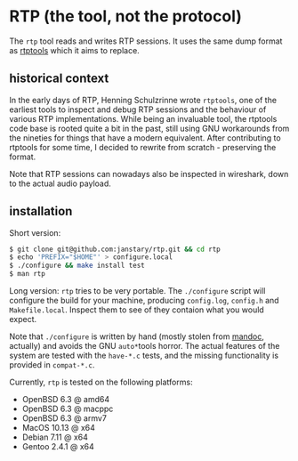 # RTP (the tool, not the protocol)

The `rtp` tool reads and writes RTP sessions.
It uses the same dump format as 
[rtptools](https://github.com/columbia-irt/rtptools)
which it aims to replace.

## historical context

In the early days of RTP, Henning Schulzrinne wrote `rtptools`,
one of the earliest tools to inspect and debug RTP sessions
and the behaviour of various RTP implementations.
While being an invaluable tool, the rtptools code base
is rooted quite a bit in the past, still using GNU workarounds
from the nineties for things that have a modern equivalent.
After contributing to rtptools for some time,
I decided to rewrite from scratch - preserving the format.

Note that RTP sessions can nowadays also be inspected in wireshark,
down to the actual audio payload.

## installation

Short version:

```sh
$ git clone git@github.com:janstary/rtp.git && cd rtp
$ echo 'PREFIX="$HOME"' > configure.local
$ ./configure && make install test
$ man rtp
```

Long version: `rtp` tries to be very portable.
The `./configure` script will configure the build for your machine,
producing `config.log`, `config.h` and `Makefile.local`.
Inspect them to see of they contaion what you would expect.

Note that `./configure` is written by hand (mostly stolen from
[mandoc](http://mandoc.bsd.lv/), actually) and avoids the
GNU `auto*`tools horror. The actual features of the system
are tested with the `have-*.c` tests, and the missing
functionality is provided in `compat-*.c`.

Currently, `rtp` is tested on the following platforms:

* OpenBSD 6.3 @ amd64
* OpenBSD 6.3 @ macppc
* OpenBSD 6.3 @ armv7
* MacOS 10.13 @ x64
* Debian 7.11 @ x64
* Gentoo 2.4.1 @ x64
